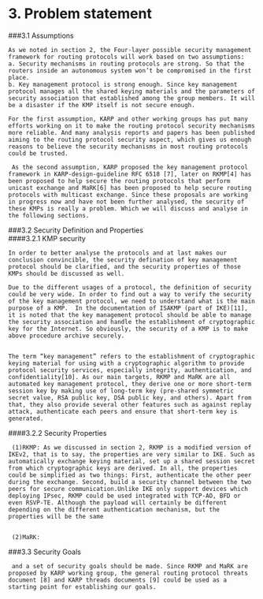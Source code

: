# 3. Problem statement

###3.1 Assumptions

    As we noted in section 2, the Four-layer possible security management framework for routing protocols will work based on two assumptions: 
    a. Security mechanisms in routing protocols are strong. So that the routers inside an autonomous system won’t be compromised in the first place.
    b. Key management protocol is strong enough. Since key management protocol manages all the shared keying materials and the parameters of security association that established among the group members. It will be a disaster if the KMP itself is not secure enough.
    
    For the first assumption, KARP and other working groups has put many efforts working on it to make the routing protocol security mechanisms more reliable. And many analysis reports and papers has been published aiming to the routing protocol security aspect, which gives us enough reasons to believe the security mechanisms in most routing protocols could be trusted.
    
     As the second assumption, KARP proposed the key management protocol framework in KARP-design-guideline RFC 6518 [7], later on RKMP[4] has been proposed to help secure the routing protocols that perform unicast exchange and MaRK[6] has been proposed to help secure routing protocols with multicast exchange. Since these proposals are working in progress now and have not been further analysed, the security of these KMPs is really a problem. Which we will discuss and analyse in the following sections.
     
###3.2 Security Definition and Properties   
####3.2.1 KMP security

    In order to better analyse the protocols and at last makes our conclusion convincible, the security defination of key management protocol should be clarified, and the security properties of those KMPs should be discussed as well.

    Due to the different usages of a protocol, the definition of security could be very wide. In order to find out a way to verify the security of the key management protocol, we need to understand what is the main purpose of a KMP.  In the documentation of ISAKMP (part of IKE)[11], it is noted that the key management protocol should be able to manage the security association and handle the establishment of cryptographic key for the Internet. So obviously, the security of a KMP is to make above procedure archive securely.


    The term “key management” refers to the establishment of cryptographic keying material for using with a cryptographic algorithm to provide protocol security services, especially integrity, authentication, and confidentiality[10]. As our main targets, RKMP and MaRK are all automated key management protocol, they derive one or more short-term session key by making use of long-term key (pre-shared symmetric secret value, RSA public key, DSA public key, and others). Apart from that, they also provide several other features such as against replay attack, authenticate each peers and ensure that short-term key is generated. 

####3.2.2 Security Properties

     (1)RKMP: As we discussed in section 2, RKMP is a modified version of IKEv2, that is to say, the properties are very similar to IKE. Such as automatically exchange keying material, set up a shared session secret from which cryptographic keys are derived. In all, the properties could be simplified as two things: First, authenticate the other peer during the exchange. Second, build a security channel between the two peers for secure communication.Unlike IKE only support devices which deploying IPsec, RKMP could be used integrated with TCP-AO, BFD or even RSVP-TE. Although the payload will certainly be different depending on the different authentication mechanism, but the properties will be the same


     (2)MaRK:


###3.3 Security Goals

     and a set of security goals should be made. Since RKMP and MaRK are proposed by KARP working group, the general routing protocol threats document [8] and KARP threads documents [9] could be used as a starting point for establishing our goals.